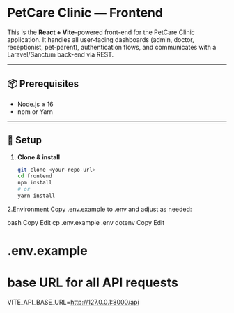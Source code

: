 # PetCare Clinic — Frontend

This is the **React + Vite**–powered front-end for the PetCare Clinic application. It handles all user-facing dashboards (admin, doctor, receptionist, pet-parent), authentication flows, and communicates with a Laravel/Sanctum back-end via REST.

---

## 📦 Prerequisites

- Node.js ≥ 16  
- npm or Yarn  

---

## 🔧 Setup

1. **Clone & install**  
   ```bash
   git clone <your-repo-url>
   cd frontend
   npm install
   # or
   yarn install

2.Environment
Copy .env.example to .env and adjust as needed:

bash
Copy
Edit
cp .env.example .env
dotenv
Copy
Edit
# .env.example

# base URL for all API requests
VITE_API_BASE_URL=http://127.0.0.1:8000/api
